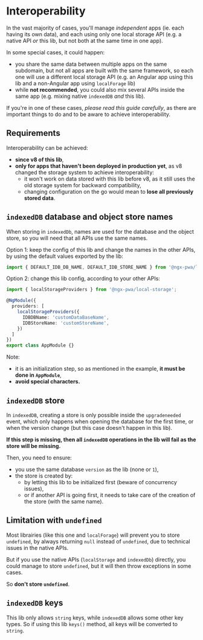 # Interoperability

In the vast majority of cases, you'll manage *independent* apps (ie. each having its own data),
and each using only one local storage API (e.g. a native API *or* this lib, but not both at the same time in one app).

In some special cases, it could happen:
- you share the same data between multiple apps on the same subdomain,
but not all apps are built with the same framework, so each one will use a different local storage API
(e.g. an Angular app using this lib and a non-Angular app using `localForage` lib)
- while **not recommended**, you could also mix several APIs inside the same app
(e.g. mixing native `indexedDB` *and* this lib).

If you're in one of these cases, *please read this guide carefully*,
as there are important things to do and to be aware to achieve interoperability.

## Requirements

Interoperability can be achieved:
- **since v8 of this lib**,
- **only for apps that haven't been deployed in production yet**,
as v8 changed the storage system to achieve interoperability:
  - it won't work on data stored with this lib before v8, as it still uses the old storage system for backward compatibility,
  - changing configuration on the go would mean to **lose all previously stored data**.

## `indexedDB` database and object store names

When storing in `indexedDb`, names are used for the database and the object store,
so you will need that all APIs use the same names.

Option 1: keep the config of this lib and change the names in the other APIs,
by using the default values exported by the lib:

```typescript
import { DEFAULT_IDB_DB_NAME, DEFAULT_IDB_STORE_NAME } from '@ngx-pwa/local-storage';
```

Option 2: change this lib config, according to your other APIs:

```typescript
import { localStorageProviders } from '@ngx-pwa/local-storage';

@NgModule({
  providers: [
    localStorageProviders({
      IDBDBName: 'customDataBaseName',
      IDBStoreName: 'customStoreName',
    })
  ]
})
export class AppModule {}
```

Note:
- it is an initialization step, so as mentioned in the example, **it must be done in `AppModule`**,
- **avoid special characters.**

## `indexedDB` store

In `indexedDB`, creating a store is only possible inside the `upgradeneeded` event,
which only happens when opening the database for the first time,
or when the version change (but this case doesn't happen in this lib).

**If this step is missing, then all `indexedDB` operations in the lib will fail as the store will be missing.**

Then, you need to ensure:
- you use the same database `version` as the lib (none or `1`),
- the store is created by:
  - by letting this lib to be initialized first (beware of concurrency issues),
  - or if another API is going first, it needs to take care of the creation of the store (with the same name).

## Limitation with `undefined`

Most librairies (like this one and `localForage`) will prevent you to store `undefined`,
by always returning `null` instead of `undefined`, due to technical issues in the native APIs.

But if you use the native APIs (`localStorage` and `indexedDb`) directly,
you could manage to store `undefined`, but it will then throw exceptions in some cases.

So **don't store `undefined`**.

## `indexedDB` keys

This lib only allows `string` keys, while `indexedDB` allows some other key types.
So if using this lib `keys()` method, all keys will be converted to `string`.
